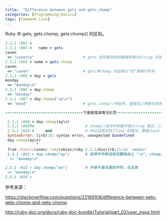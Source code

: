 ```yaml
---
title:  "Difference between gets and gets.chomp"
categories: [Programming-basics]
tags: [Command Line]
---
```


Ruby 中 gets, gets.chomp, gets.chomp() 的区别。

```ruby
2.3.1 :002 >
2.3.1 :003 >   name = gets
caven
 => "caven\n"                      # gets 会将接收到的数据转换为string 并在末尾换行 '\n'
2.3.1 :004 > name = gets.chomp     
caven
 => "caven"                        # gets带chomp 则会默认“吃”掉换行符号
2.3.1 :005 > day = gets
monday
 => "monday\n"
2.3.1 :006 > day.chomp
 => "monday"
2.3.1 :007 > day.chomp("ay\n")
 => "mond"                         # gets.chomp()带括号，里面加上参数包含换行符号（这里必须是字串格式，并且是get到的字串的末尾的字符）

-----------------------------------下面是错误情况示范-------------------------------------

 2.3.1 :008 > day.chomp(ay\n)
 2.3.1 :009?>                       # chomp()括号中参数不是string 格式，irb 以为括号里是一个待赋值的变数参数
 2.3.1 :010 >     end               # 所以这里出现了loop 的情况，要输入end 才会中断回圈并报错。  
 SyntaxError: (irb):8: syntax error, unexpected $undefined
 day.chomp(ay\n)
              ^
 from /Users/caven/.rvm/rubies/ruby-2.3.1/bin/irb:11:in `<main>'
 2.3.1 :011 > day.chomp("ay")       # 括号中字串没有完整地加上 "\n", chomp无效
  => "monday\n"

2.3.1 :013 > day.chomp("on")        # 字串不是末尾的字符，也无效
 => "monday\n"
2.3.1 :014 >

```

参考来源：

https://stackoverflow.com/questions/22166108/difference-between-gets-gets-chomp-and-gets-chomp


http://ruby-doc.org/docs/ruby-doc-bundle/Tutorial/part_02/user_input.html
